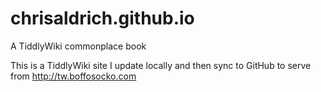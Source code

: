 # chrisaldrich.github.io
A TiddlyWiki commonplace book

This is a TiddlyWiki site I update locally and then sync to GitHub to serve from http://tw.boffosocko.com
